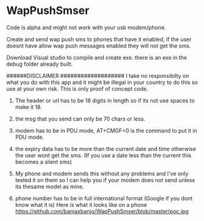 # WapPushSmser

Code is alpha and might not work with your usb modem/phone.

Create and send wap push sms to phones that have it enabled, if the user doesnt have allow wap push messages enabled they will not get the sms.

Download Visual studio to compile and create exe. there is an exe in the debug folder already built.

######DISCLAIMER ###################
I take no responsibilty on what you do with this app and it might be illegal in your country to do this so use at your own risk.
This is only proof of concept code.


1. The header or url has to be 18 digits in length so if its not use spaces to make it 18.

2. the msg that you send can only be 70 chars or less.

3. modem has to be in PDU mode, AT+CMGF=0 is the command to put it in PDU mode.

4. the expiry data has to be more than the current date and time otherwise the user wont get the sms. (If you use a date less than the current this becomes a silent sms)

5. My phone and modem sends this without any problems and I've only tested it on them so I can help you if your modem does not send unless its thesame model as mine.

6. phone number has to be in full international format (Google if you dont know what it is)
Here is what it looks like on a phone https://github.com/banjaxbanjo/WapPushSmser/blob/master/poc.jpg
